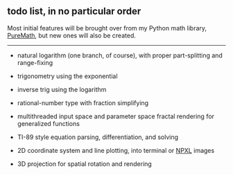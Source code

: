 ## **todo list,** in no particular order

Most initial features will be brought over from my Python math library, [PureMath](https://github.com/nptnl/puremath), but new ones will also be created.

---

- natural logarithm (one branch, of course), with proper part-splitting and range-fixing

- trigonometry using the exponential

- inverse trig using the logarithm

- rational-number type with fraction simplifying

- multithreaded input space and parameter space fractal rendering for generalized functions

- TI-89 style equation parsing, differentiation, and solving

- 2D coordinate system and line plotting, into terminal or [NPXL](https://github.com/notseanray/npxl-viewer) images

- 3D projection for spatial rotation and rendering
